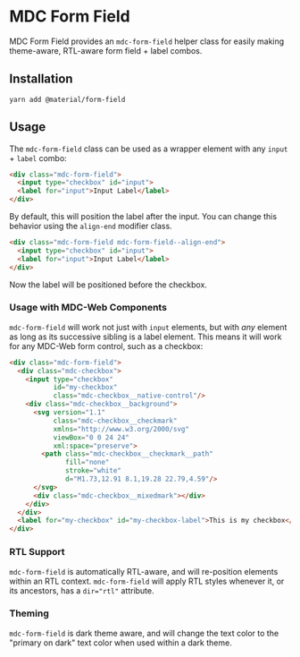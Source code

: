 # MDC Form Field

MDC Form Field provides an `mdc-form-field` helper class for easily making theme-aware, RTL-aware
form field + label combos.

## Installation

```
yarn add @material/form-field
```

## Usage

The `mdc-form-field` class can be used as a wrapper element with any `input` + `label` combo:

```html
<div class="mdc-form-field">
  <input type="checkbox" id="input">
  <label for="input">Input Label</label>
</div>
```

By default, this will position the label after the input. You can change this behavior using the
`align-end` modifier class.

```html
<div class="mdc-form-field mdc-form-field--align-end">
  <input type="checkbox" id="input">
  <label for="input">Input Label</label>
</div>
```

Now the label will be positioned before the checkbox.

### Usage with MDC-Web Components

`mdc-form-field` will work not just with `input` elements, but with _any_ element as long as its
successive sibling is a label element. This means it will work for any MDC-Web form control, such as a
checkbox:

```html
<div class="mdc-form-field">
  <div class="mdc-checkbox">
    <input type="checkbox"
           id="my-checkbox"
           class="mdc-checkbox__native-control"/>
    <div class="mdc-checkbox__background">
      <svg version="1.1"
           class="mdc-checkbox__checkmark"
           xmlns="http://www.w3.org/2000/svg"
           viewBox="0 0 24 24"
           xml:space="preserve">
        <path class="mdc-checkbox__checkmark__path"
              fill="none"
              stroke="white"
              d="M1.73,12.91 8.1,19.28 22.79,4.59"/>
      </svg>
      <div class="mdc-checkbox__mixedmark"></div>
    </div>
  </div>
  <label for="my-checkbox" id="my-checkbox-label">This is my checkbox</label>
</div>
```

### RTL Support

`mdc-form-field` is automatically RTL-aware, and will re-position elements within an RTL context.
`mdc-form-field` will apply RTL styles whenever it, or its ancestors, has a `dir="rtl"` attribute.

### Theming

`mdc-form-field` is dark theme aware, and will change the text color to the "primary on dark" text
color when used within a dark theme.
